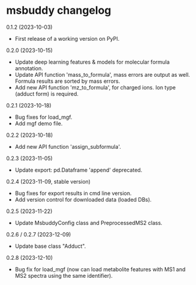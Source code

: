 msbuddy changelog
=================

0.1.2 (2023-10-03)
- First release of a working version on PyPI.

0.2.0 (2023-10-15)
- Update deep learning features & models for molecular formula annotation.
- Update API function 'mass_to_formula', mass errors are output as well. Formula results are sorted by mass errors.
- Add new API function 'mz_to_formula', for charged ions. Ion type (adduct form) is required.

0.2.1 (2023-10-18)
- Bug fixes for load_mgf.
- Add mgf demo file.

0.2.2 (2023-10-18)
- Add new API function 'assign_subformula'.

0.2.3 (2023-11-05)
- Update export: pd.Dataframe 'append' deprecated.

0.2.4 (2023-11-09, stable version)
- Bug fixes for export results in cmd line version.
- Add version control for downloaded data (loaded DBs).

0.2.5 (2023-11-22)
- Update MsbuddyConfig class and PreprocessedMS2 class.

0.2.6 / 0.2.7 (2023-12-09)
- Update base class "Adduct".

0.2.8 (2023-12-10)
- Bug fix for load_mgf (now can load metabolite features with MS1 and MS2 spectra using the same identifier).
